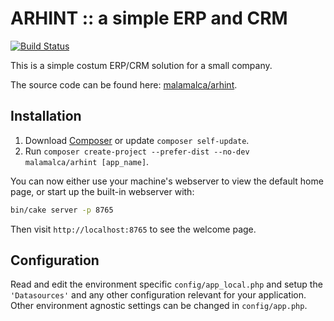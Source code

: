# ARHINT :: a simple ERP and CRM

[![Build Status](https://app.travis-ci.com/malamalca/arhint.svg?branch=master)](https://app.travis-ci.com/malamalca/arhint)

This is a simple costum ERP/CRM solution for a small company.

The source code can be found here: [malamalca/arhint](https://github.com/malamalca/arhint).

## Installation

1. Download [Composer](https://getcomposer.org/doc/00-intro.md) or update `composer self-update`.
2. Run `composer create-project --prefer-dist --no-dev malamalca/arhint [app_name]`.

You can now either use your machine's webserver to view the default home page, or start
up the built-in webserver with:

```bash
bin/cake server -p 8765
```

Then visit `http://localhost:8765` to see the welcome page.

## Configuration

Read and edit the environment specific `config/app_local.php` and setup the
`'Datasources'` and any other configuration relevant for your application.
Other environment agnostic settings can be changed in `config/app.php`.
